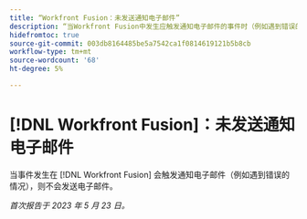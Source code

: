 ```yaml
---
title: “Workfront Fusion：未发送通知电子邮件”
description: “当Workfront Fusion中发生应触发通知电子邮件的事件时（例如遇到错误的情况），不会发送电子邮件。”
hidefromtoc: true
source-git-commit: 003db8164485be5a7542ca1f0814619121b5b8cb
workflow-type: tm+mt
source-wordcount: '68'
ht-degree: 5%

---
```



# [!DNL Workfront Fusion]：未发送通知电子邮件

当事件发生在 [!DNL Workfront Fusion] 会触发通知电子邮件（例如遇到错误的情况），则不会发送电子邮件。

_首次报告于 2023 年 5 月 23 日。_

